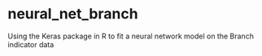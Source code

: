 # neural_net_branch

Using the Keras package in R to fit a neural network model on the Branch indicator data 
